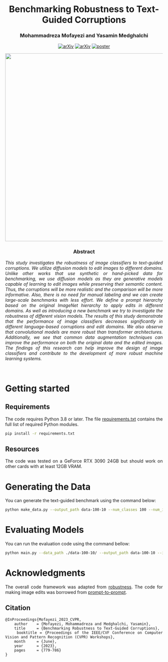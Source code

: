 <div align="center">
<h1> Benchmarking Robustness to Text-Guided Corruptions </h1>
<h3>

Mohammadreza Mofayezi and Yasamin Medghalchi </h3>

[![arXiv](https://img.shields.io/badge/paper-cvpr2023-gold)](https://openaccess.thecvf.com/content/CVPR2023W/GCV/html/Mofayezi_Benchmarking_Robustness_to_Text-Guided_Corruptions_CVPRW_2023_paper.html)
[![arXiv](https://img.shields.io/badge/arXiv-2304.02963-red)](https://arxiv.org/abs/2304.02963)
[![poster](https://img.shields.io/badge/poster-orange)](https://drive.google.com/file/d/1Ed0UE1mGoiqKKe5Xw5N6vxa2eOYpwgmb/view?usp=sharing) 

<image src="docs/Overview.png" width="600">
</div>

<div align="center"> <h3> Abstract </h3>  </div>
<div align="justify">

*This study investigates the robustness of image classifiers to text-guided corruptions. We utilize diffusion models to edit images to different domains. Unlike other works that use synthetic or hand-picked data for benchmarking, we use diffusion models as they are generative models capable of learning to edit images while preserving their semantic content. Thus, the corruptions will be more realistic and the comparison will be more informative. Also, there is no need for manual labeling and we can create large-scale benchmarks with less effort. We define a prompt hierarchy based on the original ImageNet hierarchy to apply edits in different domains. As well as introducing a new benchmark we try to investigate the robustness of different vision models. The results of this study demonstrate that the performance of image classifiers decreases significantly in different language-based corruptions and edit domains. We also observe that convolutional models are more robust than transformer architectures. Additionally, we see that common data augmentation techniques can improve the performance on both the original data and the edited images. The findings of this research can help improve the design of image classifiers and contribute to the development of more robust machine learning systems.*

</br>

# Getting started

## Requirements
The code requires Python 3.8 or later. The file [requirements.txt](requirements.txt) contains the full list of required Python modules.
```bash
pip install -r requirements.txt
```

## Resources
The code was tested on a GeForce RTX 3090 24GB but should work on other cards with at least 12GB VRAM.

# Generating the Data
You can generate the text-guided benchmark using the command below:
```bash
python make_data.py --output_path data-100-10 --num_classes 100 --num_images 10 --sub_class all --seed 10
```

# Evaluating Models
You can run the evaluation code using the command bellow:
```bash
python main.py --data_path ./data-100-10/ --output_path data-100-10 --imagenet_path /imagenet/val/
```

# Acknowledgments

The overall code framework was adapted from [robustness](https://github.com/hendrycks/robustness).
The code for making image edits was borrowed from [prompt-to-prompt](https://github.com/google/prompt-to-prompt).

## Citation

```
@InProceedings{Mofayezi_2023_CVPR,
    author    = {Mofayezi, Mohammadreza and Medghalchi, Yasamin},
    title     = {Benchmarking Robustness to Text-Guided Corruptions},
    booktitle = {Proceedings of the IEEE/CVF Conference on Computer Vision and Pattern Recognition (CVPR) Workshops},
    month     = {June},
    year      = {2023},
    pages     = {779-786}
}
```
